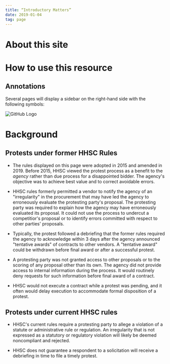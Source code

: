 ```yaml
---
title: “Introductory Matters”
date: 2019-01-04
tag: page
---
```

# About this site

# How to use this resource

## Annotations
Several pages will display a sidebar on the right-hand side with the following symbols:

![GitHub Logo](/images/logo.png)


# Background
## Protests under former HHSC Rules

* The rules displayed on this page were adopted in 2015 and amended in 2019. Before 2015, HHSC viewed the protest process as a benefit to the _agency_ rather than due process for a disappointed bidder. The agency's objective was to achieve best value and to correct avoidable errors. 

* HHSC rules formerly permitted a vendor to notify the agency of an "irregularity" in the procurement that may have led the agency to erroneously evaluate the protesting party's proposal. The protesting party was required to explain how the agency may have erroneously evaluated its proposal. It could not use the process to undercut a competitior's proposal or to identify errors committed with respect to other parties' proposals. 

* Typically, the protest followed a debriefing that the former rules required the agency to acknowledge within 3 days after the agency announced "tentative awards" of contracts to other vendors. A "tentative award" could be withdrawn before final award or after a successful protest. 

* A protesting party was not granted access to other proposals or to the scoring of any proposal other than its own. The agency did not provide access to internal information during the process. It would routinely deny requests for such information before final award of a contract.

* HHSC would not execute a contract while a protest was pending, and it often would delay execution to accommodate formal disposition of a protest.

## Protests under current HHSC rules

* HHSC's current rules require a protesting party to allege a violation of a statute or administrative rule or regulation. An irregularity that is not expressed as a statutory or regulatory violation will likely be deemed noncompliant and rejected.

* HHSC does not guarantee a respondent to a solicitation will receive a debriefing in time to file a timely protest. 



